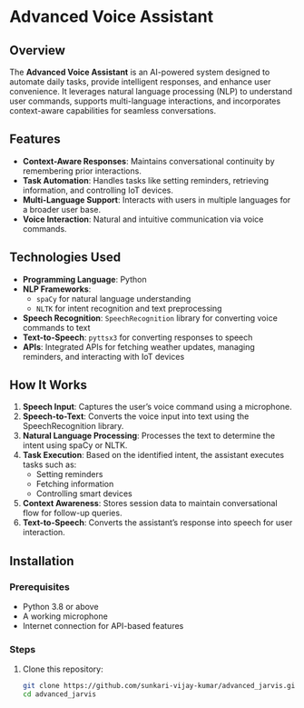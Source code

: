# Advanced Voice Assistant  

## Overview  
The **Advanced Voice Assistant** is an AI-powered system designed to automate daily tasks, provide intelligent responses, and enhance user convenience. It leverages natural language processing (NLP) to understand user commands, supports multi-language interactions, and incorporates context-aware capabilities for seamless conversations.  

## Features  
- **Context-Aware Responses**: Maintains conversational continuity by remembering prior interactions.  
- **Task Automation**: Handles tasks like setting reminders, retrieving information, and controlling IoT devices.  
- **Multi-Language Support**: Interacts with users in multiple languages for a broader user base.  
- **Voice Interaction**: Natural and intuitive communication via voice commands.  

## Technologies Used  
- **Programming Language**: Python  
- **NLP Frameworks**:  
  - `spaCy` for natural language understanding  
  - `NLTK` for intent recognition and text preprocessing  
- **Speech Recognition**: `SpeechRecognition` library for converting voice commands to text  
- **Text-to-Speech**: `pyttsx3` for converting responses to speech  
- **APIs**: Integrated APIs for fetching weather updates, managing reminders, and interacting with IoT devices  

## How It Works  
1. **Speech Input**: Captures the user’s voice command using a microphone.  
2. **Speech-to-Text**: Converts the voice input into text using the SpeechRecognition library.  
3. **Natural Language Processing**: Processes the text to determine the intent using spaCy or NLTK.  
4. **Task Execution**: Based on the identified intent, the assistant executes tasks such as:  
   - Setting reminders  
   - Fetching information  
   - Controlling smart devices  
5. **Context Awareness**: Stores session data to maintain conversational flow for follow-up queries.  
6. **Text-to-Speech**: Converts the assistant’s response into speech for user interaction.  

## Installation  
### Prerequisites  
- Python 3.8 or above  
- A working microphone  
- Internet connection for API-based features  

### Steps  
1. Clone this repository:  
   ```bash  
   git clone https://github.com/sunkari-vijay-kumar/advanced_jarvis.git  
   cd advanced_jarvis 
